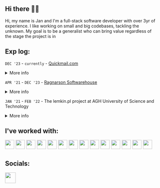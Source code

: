 ## Hi there 👋🏻

Hi, my name is Jan and I'm a full-stack software developer with over 3yr of experience. I like working on small and big codebases, tackling the unknown. My goal is to be a generalist who can bring value regardless of the stage the project is in

## Exp log:

`DEC '23` - `currently` - [Quickmail.com](https://quickmail.com/)

<details style='margin: 4px 0 14px 0'>
  <summary>More info</summary>
  <p style='margin: 8px 0;'>
    Working as a core team member in the quickmail - Cold Email Software
  </p>
</details>

`APR '21` - `DEC '23` - [Ragnarson Softwarehouse](https://ragnarson.com/)

<details style='margin: 4px 0 14px 0'>
  <summary>More info</summary>
  <p style='margin: 8px 0;'>
    Most of the time I've spent working for a starup with a solution for doing cost allocation based on automated metres readouts. The tool collected data from physical metres, decoded and processed the data to generate consumption values and cost allocation for tenants. I've also held an extra role of Project Coordinator for some time.
  </p>
</details>

`JAN '21` - `FEB '22` - The lemkin.pl project at AGH University of Science and Technology

<details style='margin: 4px 0 14px 0'>
  <summary>More info</summary>
  <p style='margin: 8px 0;'>
    Project realized under the AGH University of Science and Technology in Cracow. I've been responsible for building and extendeeing rest api with ruby using hanami framework.
  </p>
</details>


## I've worked with:

<div>
  <img style='width:30px; margin: 0 5px 5px 0; float: left;' src="https://cdn.jsdelivr.net/gh/devicons/devicon@latest/icons/ruby/ruby-original.svg" />
  
  <img style='width:30px; margin: 0 5px 5px 0; float: left;' src="https://cdn.jsdelivr.net/gh/devicons/devicon@latest/icons/rails/rails-original-wordmark.svg" />
  
  <img style='width:30px; margin: 0 5px 5px 0; float: left;' src="https://cdn.jsdelivr.net/gh/devicons/devicon@latest/icons/rspec/rspec-original.svg" />
  
  <img style='width:30px; margin: 0 5px 5px 0; float: left;' src="https://cdn.jsdelivr.net/gh/devicons/devicon@latest/icons/javascript/javascript-original.svg" />
  
  <img style='width:30px; margin: 0 5px 5px 0; float: left;' src="https://cdn.jsdelivr.net/gh/devicons/devicon@latest/icons/typescript/typescript-original.svg" />
  
  <img style='width:30px; margin: 0 5px 5px 0; float: left;'  src="https://cdn.jsdelivr.net/gh/devicons/devicon@latest/icons/angular/angular-original.svg" />
  
  <img style='width:30px; margin: 0 5px 5px 0; float: left;'  src="https://cdn.jsdelivr.net/gh/devicons/devicon@latest/icons/graphql/graphql-plain.svg" />
  
  <img style='width:30px; margin: 0 5px 5px 0; float: left;'  src="https://cdn.jsdelivr.net/gh/devicons/devicon@latest/icons/postgresql/postgresql-original.svg" />
  
  <img style='width:30px; margin: 0 5px 5px 0; float: left;' src="https://cdn.jsdelivr.net/gh/devicons/devicon@latest/icons/tailwindcss/tailwindcss-original.svg" />
  
  <img style='width:30px; margin: 0 5px 5px 0; float: left;' src="https://cdn.jsdelivr.net/gh/devicons/devicon@latest/icons/sass/sass-original.svg" />
  
  <img style='width:30px; margin: 0 5px 5px 0; float: left;' src="https://cdn.jsdelivr.net/gh/devicons/devicon@latest/icons/vuejs/vuejs-original.svg" />
  
  <img style='width:30px; margin: 0 5px 5px 0; float: left;' src="https://cdn.jsdelivr.net/gh/devicons/devicon@latest/icons/figma/figma-original.svg" />
  
  <img style='width:30px; margin: 0 5px 5px 0; float: left;' src="https://cdn.jsdelivr.net/gh/devicons/devicon@latest/icons/heroku/heroku-plain.svg" />
  
  <img style='width:30px; margin: 0 5px 5px 0' src="https://cdn.jsdelivr.net/gh/devicons/devicon@latest/icons/homebrew/homebrew-original.svg" />
</div>

## Socials:

[<img src="https://img.shields.io/badge/LinkedIn-0077B5?style=for-the-badge&logo=linkedin&logoColor=white" style="height: 35px;" />](https://www.linkedin.com/in/jan-piotrzkowski/)
